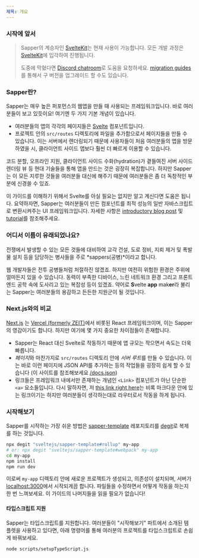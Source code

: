 ```yaml
---
제목: 개요
---
```


### 시작에 앞서

> Sapper의 계승자인 [SvelteKit](https://kit.svelte.dev)는 현재 사용이 가능합니다. 모든 개발 과정은 [SvelteKit](https://kit.svelte.dev)에 입각하여 진행됩니다. 
>
> 도중에 막혔다면 [Discord chatroom](https://svelte.dev/chat)로 도움을 요청하세요. [migration guides](migrating)를 통해서 구 버전을 업그레이드 할 수도 있습니다. 

### Sapper란?

Sapper는 매우 높은 퍼포먼스의 웹앱을 만들 때 사용되는 프레임워크입니다. 바로 여러분들이 보고 있듯이요! 여기엔 두 가지 기본 개념이 있습니다.

* 여러분들의 앱의 각각의 페이지들은 [Svelte](https://svelte.dev) 컴포넌트입니다. 
* 프로젝트 안의 `src/routes` 디렉토리에 파일을 추가함으로서 페이지들을 만들 수 있습니다. 이는 서버에서 렌더링되기 때문에 사용자들이 처음 여러분들의 앱을 방문하였을 시, 클라이언트 사이드 앱보다 훨씬 더 빠르게 이용할 수 있습니다. 

코드 분할, 오프라인 지원, 클라이언트 사이드 수화(hydration)가 곁들여진 서버 사이드 렌더링 뷰 등 현대 기술들을 통해 앱을 만드는 것은 굉장히 복잡합니다. 하지만 Sapper는 이 모든 지루한 것들을 여러분들 대신에 해주기 때문에 여러분들은 좀 더 독창적인 부분에 신경쓸 수 있죠. 

이 가이드를 이해하기 위해서 Svelte를 아실 필요는 없지만 알고 계신다면 도움은 됩니다. 요약하자면, Sapper는 여러분들이 만든 컴포넌트를 최적 성능의 일반 자바스크립트로 변환시켜주는 UI 프레임워크입니다. 자세한 사항은 [introductory blog post](https://svelte.dev/blog/svelte-3-rethinking-reactivity) 및 [tutorial](https://svelte.dev/tutorial)를 참조해주세요. 


### 어디서 이름이 유래되었나요?

전쟁에서 발생할 수 있는 모든 것들에 대비하여 교각 건설, 도로 정비, 지뢰 제거 및 폭발물 설치 등을 담당하는 병사들을 주로 *sappers(공병)*이라고 합니다.

웹 개발자들은 전투 공병들처럼 처절하진 않겠죠. 하지만 여전히 위험한 환경은 주위에 얼마든지 있을 수 있습니다. 동력이 부족한 디바이스, 느린 네트워크 환경 그리고 프론트엔드 공학 속에 도사리고 있는 복잡성 등이 있겠죠. 약어로 <b>S</b>velte <b>app</b> mak<b>er</b>라 불리는 Sapper는 여러분들의 용감하고 든든한 지원군이 될 것입니다.


### Next.js와의 비교

[Next.js](https://github.com/zeit/next.js) 는 [Vercel (formerly ZEIT)](https://vercel.com)에서 비롯된 React 프레임워크이며, 이는 Sapper의 영감이기도 합니다. 하지만 여기에 몇 가지 중요한 차이점들이 존재합니다.

* Sapper는 React 대신 Svelte로 작동하기 때문에 앱 규모는 작으면서 속도는 더욱 빠릅니다.
* *페이지*와 마찬가지로 `src/routes` 디렉토리 안에 *서버 루트*를 만들 수 있습니다. 이는 바로 이런 페이지에 JSON API를 추가하는 등의 작업들을 굉장히 쉽게 할 수 있습니다 (이 사이트를 참조해보세요 [/docs.json](/docs.json))
* 링크들은 프레임워크 내에서만 존재하는 개념인 `<Link>` 컴포넌트가 아닌 단순한 `<a>` 요소들입니다. 다시 말하자면, 저 [this link right here](/)는 비록 마크다운 안에 있는 링크이기는 하지만 여러분들이 생각하는대로 라우터로서 작동을 하게 됩니다.


### 시작해보기

Sapper를 시작하는 가장 쉬운 방법은 [sapper-template](https://github.com/sveltejs/sapper-template) 레포지토리를 [degit](https://github.com/Rich-Harris/degit)로 복제를 하는 것입니다. 

```bash
npx degit "sveltejs/sapper-template#rollup" my-app
# or: npx degit "sveltejs/sapper-template#webpack" my-app
cd my-app
npm install
npm run dev
```

이로써 `my-app` 디렉토리 안에 새로운 프로젝트가 생성되고, 의존성이 설치되며, 서버가 [localhost:3000](http://localhost:3000)에서 시작되게끔 합니다. 파일들을 수정하면서 어떻게 작동을 하는지 한 번 느껴보세요. 이 가이드의 나머지들을 읽을 필요가 없습니다!

#### 타입스크립트 지원 

Sapper는 타입스크립트를 지원합니다. 여러분들이 "시작해보기" 파트에서 소개된 템플렛을 사용하고 있다면, 아래 명령어를 통해 여러분의 프로젝트를 타입스크립트로 손쉽게 바꿔보세요. 

```bash
node scripts/setupTypeScript.js
```

